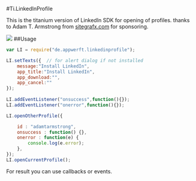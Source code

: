 #Ti.LinkedInProfile

This is the titanium version of LinkedIn SDK for opening of profiles. thanks to Adam T. Armstrong from [sitegrafx.com](http://sitegrafx.com) for sponsoring. 

![](https://encrypted-tbn0.gstatic.com/images?q=tbn:ANd9GcQPOr7ie7h6WqYwHZmsAOhwDY_TrfZ19aR9E_FEv10D-GBCIz24cA)
##Usage   

```javascript
var LI = require("de.appwerft.linkedinprofile");

LI.setTexts({  // for alert dialog if not installed
	message:"Install LinkedIn",
	app_title:"Install LinkedIn",
	app_download:"",
	app_cancel:""
});
  
LI.addEventListener("onsuccess",function(){});
LI.addEventListener("onerror",function(){});

LI.openOtherProfile({

	id : "adamtarmstrong",
	onsuccess : function() {},
	onerror : function(e) {
		console.log(e.error);
	},
});
LI.openCurrentProfile();
```
For result you can use callbacks or events.